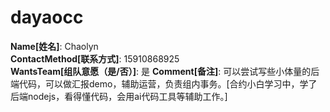 # dayaocc

**Name[姓名]**: Chaolyn  
**ContactMethod[联系方式]**: 15910868925  
**WantsTeam[组队意愿（是/否）]**: 是
**Comment[备注]**: 可以尝试写些小体量的后端代码，可以做汇报demo，辅助运营，负责组内事务。[合约小白学习中，学了后端nodejs，看得懂代码，会用ai代码工具等辅助工作。]  
